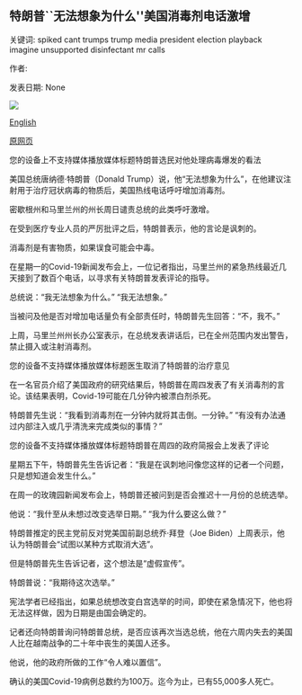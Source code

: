 ## 特朗普``无法想象为什么''美国消毒剂电话激增

关键词: spiked cant trumps trump media president election playback imagine unsupported disinfectant mr calls

作者: 

发表日期: None

![](https://ichef.bbci.co.uk/images/ic/1024x576/p08bnkdh.jpg)

[English](Trump%20%27can%27t%20imagine%20why%27%20US%20disinfectant%20calls%20spiked.md)

[原网页](https://www.bbc.com/news/world-us-canada-52450692)

您的设备上不支持媒体播放媒体标题特朗普选民对他处理病毒爆发的看法

美国总统唐纳德·特朗普（Donald Trump）说，他“无法想象为什么”，在他建议注射用于治疗冠状病毒的物质后，美国热线电话呼吁增加消毒剂。

密歇根州和马里兰州的州长周日谴责总统的此类呼吁激增。

在受到医疗专业人员的严厉批评之后，特朗普表示，他的言论是讽刺的。

消毒剂是有害物质，如果误食可能会中毒。

在星期一的Covid-19新闻发布会上，一位记者指出，马里兰州的紧急热线最近几天接到了数百个电话，以寻求有关特朗普发表评论的指导。

总统说：“我无法想象为什么。” “我无法想象。”

当被问及他是否对增加电话量负有全部责任时，特朗普先生回答：“不，我不。”

上周，马里兰州州长办公室表示，在总统发表讲话后，已在全州范围内发出警告，禁止摄入或注射消毒剂。

您的设备不支持媒体播放媒体标题医生取消了特朗普的治疗意见

在一名官员介绍了美国政府的研究结果后，特朗普在周四发表了有关消毒剂的言论。该结果表明，Covid-19可能在几分钟内被漂白剂杀死。

特朗普先生说：“我看到消毒剂在一分钟内就将其击倒。一分钟。” “有没有办法通过内部注入或几乎清洗来完成类似的事情？”

您的设备不支持媒体播放媒体标题特朗普在周四的政府简报会上发表了评论

星期五下午，特朗普先生告诉记者：“我是在讽刺地问像您这样的记者一个问题，只是想知道会发生什么。”

在周一的玫瑰园新闻发布会上，特朗普还被问到是否会推迟十一月份的总统选举。

他说：“我什至从未想过改变选举日期。” “我为什么要这么做？”

特朗普推定的民主党前反对党美国前副总统乔·拜登（Joe Biden）上周表示，他认为特朗普会“试图以某种方式取消大选”。

但是特朗普先生告诉记者，这个想法是“虚假宣传”。

特朗普说：“我期待这次选举。”

宪法学者已经指出，如果总统想改变白宫选举的时间，即使在紧急情况下，他也将无法这样做，因为日期是由国会确定的。

记者还向特朗普询问特朗普总统，是否应该再次当选总统，他在六周内失去的美国人比在越南战争的二十年中丧生的美国人还多。

他说，他的政府所做的工作“令人难以置信”。

确认的美国Covid-19病例总数约为100万。迄今为止，已有55,000多人死亡。